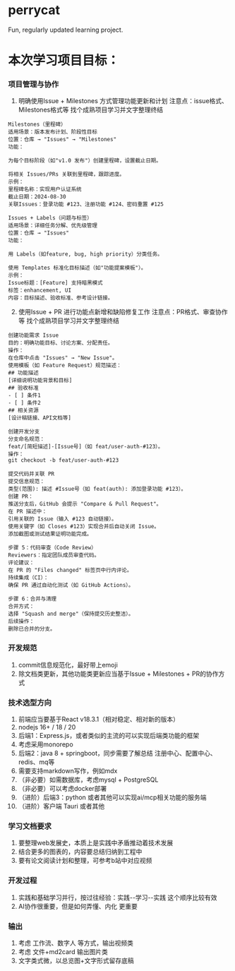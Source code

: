 # perrycat
Fun, regularly updated learning project.


# 本次学习项目目标：
### 项目管理与协作
1. 明确使用Issue + Milestones 方式管理功能更新和计划
   注意点：issue格式、Milestones格式等 找个成熟项目学习并文字整理终结
```
Milestones（里程碑）
适用场景：版本发布计划、阶段性目标
位置：仓库 → "Issues" → "Milestones"
功能：

为每个目标阶段（如"v1.0 发布"）创建里程碑，设置截止日期。

将相关 Issues/PRs 关联到里程碑，跟踪进度。
示例：
里程碑名称：实现用户认证系统  
截止日期：2024-08-30  
关联Issues：登录功能 #123、注册功能 #124、密码重置 #125

Issues + Labels（问题与标签）
适用场景：详细任务分解、优先级管理
位置：仓库 → "Issues"
功能：

用 Labels（如feature, bug, high priority）分类任务。

使用 Templates 标准化目标描述（如"功能提案模板"）。
示例：
Issue标题：[Feature] 支持暗黑模式  
标签：enhancement, UI  
内容：目标描述、验收标准、参考设计链接。
```
2. 使用Issue + PR 进行功能点新增和缺陷修复工作
   注意点：PR格式、审查协作等 找个成熟项目学习并文字整理终结
```
创建功能需求 Issue
目的：明确功能目标、讨论方案、分配责任。
操作：
在仓库中点击 "Issues" → "New Issue"。
使用模板（如 Feature Request）规范描述：
## 功能描述
[详细说明功能背景和目标]
## 验收标准
- [ ] 条件1
- [ ] 条件2
## 相关资源
[设计稿链接、API文档等]

创建开发分支
分支命名规范：
feat/[简短描述]-[Issue号]（如 feat/user-auth-#123）。
操作：
git checkout -b feat/user-auth-#123

提交代码并关联 PR
提交信息规范：
类型(范围): 描述 #Issue号（如 feat(auth): 添加登录功能 #123）。
创建 PR：
推送分支后，GitHub 会提示 "Compare & Pull Request"。
在 PR 描述中：
引用关联的 Issue（输入 #123 自动链接）。
使用关键字（如 Closes #123）实现合并后自动关闭 Issue。
添加截图或测试结果证明功能完成。

步骤 5：代码审查（Code Review）
Reviewers：指定团队成员审查代码。
评论建议：
在 PR 的 "Files changed" 标签页中行内评论。
持续集成（CI）：
确保 PR 通过自动化测试（如 GitHub Actions）。

步骤 6：合并与清理
合并方式：
选择 "Squash and merge"（保持提交历史整洁）。
后续操作：
删除已合并的分支。
```

### 开发规范
1. commit信息规范化，最好带上emoji
2. 除文档类更新，其他功能类更新应当基于Issue + Milestones + PR的协作方式

### 技术选型方向
1. 前端应当要基于React v18.3.1（相对稳定、相对新的版本）
2. nodejs 16+ / 18 / 20
3. 后端1：Express.js，或者类似的主流的可以实现后端类功能的框架
4. 考虑采用monorepo
5. 后端2：java 8 + springboot，同步需要了解总结 注册中心、配置中心、redis、mq等
6. 需要支持markdown写作，例如mdx
7. （非必要）如需数据库，考虑mysql + PostgreSQL
8. （非必要）可以考虑docker部署
9. （进阶）后端3：python 或者其他可以实现ai/mcp相关功能的服务端
10. （进阶）客户端 Tauri 或者其他

### 学习文档要求
1. 要整理web发展史，本质上是实践中矛盾推动着技术发展
2. 结合更多的图表的，内容要总结归纳到工程中
3. 要有论文阅读计划和整理，可参考b站中对应视频

### 开发过程
1. 实践和基础学习并行，按过往经验：实践--学习--实践 这个顺序比较有效
2. AI协作很重要，但是如何弄懂、内化 更重要

### 输出
1. 考虑 工作流、数字人 等方式，输出视频类
2. 考虑 文件+md2card 输出图片类
3. 文字类式微，以总览图+文字形式留存底稿

